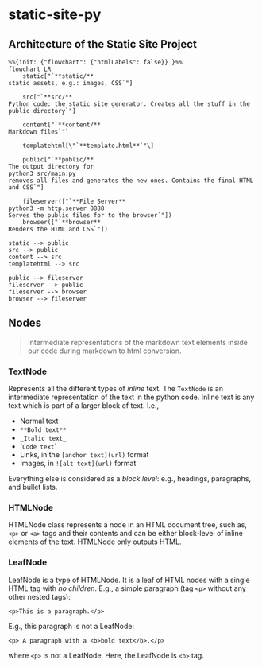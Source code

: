 # static-site-py
## Architecture of the Static Site Project

```mermaid
%%{init: {"flowchart": {"htmlLabels": false}} }%%
flowchart LR
    static["`**static/**
static assets, e.g.: images, CSS`"]
    
    src["`**src/**
Python code: the static site generator. Creates all the stuff in the public directory`"]

    content["`**content/**
Markdown files`"]

    templatehtml[\"`**template.html**`"\]
    
    public["`**public/**
The output directory for
python3 src/main.py
removes all files and generates the new ones. Contains the final HTML and CSS`"]
    
    fileserver(["`**File Server**
python3 -m http.server 8888
Serves the public files for to the browser`"])
    browser(["`**browser**
Renders the HTML and CSS`"])

static --> public
src --> public
content --> src
templatehtml --> src

public --> fileserver
fileserver --> public
fileserver --> browser
browser --> fileserver
```

## Nodes
> Intermediate representations of the markdown text elements inside our code during markdown to html conversion. 

### TextNode

Represents all the different types of *inline* text. The `TextNode` is an intermediate representation of the text in the python code. Inline text is any text which is part of a larger block of text. I.e.,

- Normal text
- `**Bold text**`
- `_Italic text_`
- \``Code text`\`
- Links, in the `[anchor text](url)` format
- Images, in `![alt text](url)` format

Everything else is considered as a *block level*: e.g., headings, paragraphs, and bullet lists.

### HTMLNode

HTMLNode class represents a node in an HTML document tree, such as, `<p>` or `<a>` tags and their contents and can be either block-level of inline elements of the text. HTMLNode only outputs HTML.

### LeafNode

LeafNode is a type of HTMLNode. It is a leaf of HTML nodes with a single HTML tag with *no children*. E.g., a simple paragraph (tag `<p>` without any other nested tags):

```
<p>This is a paragraph.</p>
```

E.g., this paragraph is not a LeafNode:

```
<p> A paragraph with a <b>bold text</b>.</p>
```

where `<p>` is not a LeafNode. Here, the LeafNode is `<b>` tag.



